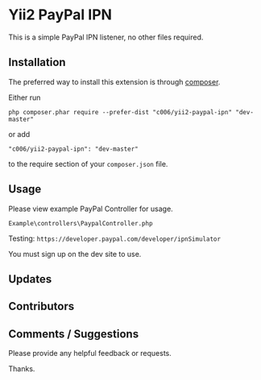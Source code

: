 Yii2 PayPal IPN
===================

This is a simple PayPal IPN listener, no other files required.




Installation
------------

The preferred way to install this extension is through [composer](http://getcomposer.org/download/).

Either run

```
php composer.phar require --prefer-dist "c006/yii2-paypal-ipn" "dev-master"
```

or add

```
"c006/yii2-paypal-ipn": "dev-master"
```

to the require section of your `composer.json` file.



Usage
-----

Please view example PayPal Controller for usage.

`Example\controllers\PaypalController.php`


Testing: `https://developer.paypal.com/developer/ipnSimulator`

You must sign up on the dev site to use.



Updates
--------




Contributors
-----------



Comments / Suggestions
--------------------

Please provide any helpful feedback or requests.

Thanks.














